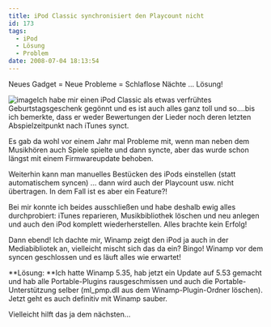 ```yaml
---
title: iPod Classic synchronisiert den Playcount nicht
id: 173
tags:
  - iPod
  - Lösung
  - Problem
date: 2008-07-04 18:13:54
---
```


 Neues Gadget = Neue Probleme = Schlaflose Nächte ... Lösung!

![image](https://az275061.vo.msecnd.net/blogmedia/2008/07/image11.png)Ich habe mir einen iPod Classic als etwas verfrühtes Geburtstagsgeschenk gegönnt und es ist auch alles ganz toll und so....bis ich bemerkte, dass er weder Bewertungen der Lieder noch deren letzten Abspielzeitpunkt nach iTunes synct.

Es gab da wohl vor einem Jahr mal Probleme mit, wenn man neben dem Musikhören auch Spiele spielte und dann syncte, aber das wurde schon längst mit einem Firmwareupdate behoben.

Weiterhin kann man manuelles Bestücken des iPods einstellen (statt automatischem syncen) ... dann wird auch der Playcount usw. nicht übertragen. In dem Fall ist es aber ein Feature?!

Bei mir konnte ich beides ausschließen und habe deshalb ewig alles durchprobiert: iTunes reparieren, Musikbibliothek löschen und neu anlegen und auch den iPod komplett wiederherstellen. Alles brachte kein Erfolg!

Dann ebend! Ich dachte mir, Winamp zeigt den iPod ja auch in der Mediabibliotek an, vielleicht mischt sich das da ein? Bingo! Winamp vor dem syncen geschlossen und es läuft alles wie erwartet!

**Lösung: **Ich hatte Winamp 5.35, hab jetzt ein Update auf 5.53 gemacht und hab alle Portable-Plugins rausgeschmissen und auch die Portable-Unterstützung selber (ml_pmp.dll aus dem Winamp-Plugin-Ordner löschen). Jetzt geht es auch definitiv mit Winamp sauber.

Vielleicht hilft das ja dem nächsten...